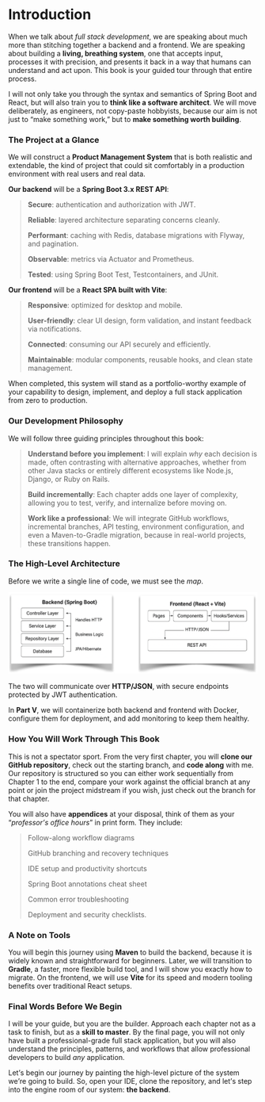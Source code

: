 # **Introduction**

When we talk about *full stack development*, we are speaking about much
more than stitching together a backend and a frontend. We are speaking
about building a **living, breathing system**, one that accepts input,
processes it with precision, and presents it back in a way that humans
can understand and act upon. This book is your guided tour through that
entire process.

I will not only take you through the syntax and semantics of Spring Boot
and React, but will also train you to **think like a software
architect**. We will move deliberately, as engineers, not copy-paste
hobbyists, because our aim is not just to <span dir="rtl">“</span>make
something work,” but to **make something worth building**.

### **The Project at a Glance**

We will construct a **Product Management System** that is both realistic
and extendable, the kind of project that could sit comfortably in a
production environment with real users and real data.

**Our backend** will be a **Spring Boot 3.x REST API**:

> **Secure**: authentication and authorization with JWT.
>
> **Reliable**: layered architecture separating concerns cleanly.
>
> **Performant**: caching with Redis, database migrations with Flyway,
> and pagination.
>
> **Observable**: metrics via Actuator and Prometheus.
>
> **Tested**: using Spring Boot Test, Testcontainers, and JUnit.

**Our frontend** will be a **React SPA built with Vite**:

> **Responsive**: optimized for desktop and mobile.
>
> **User-friendly**: clear UI design, form validation, and instant
> feedback via notifications.
>
> **Connected**: consuming our API securely and efficiently.
>
> **Maintainable**: modular components, reusable hooks, and clean state
> management.

When completed, this system will stand as a portfolio-worthy example of
your capability to design, implement, and deploy a full stack
application from zero to production.

### **Our Development Philosophy**

We will follow three guiding principles throughout this book:

> **Understand before you implement**: I will explain *why* each
> decision is made, often contrasting with alternative approaches,
> whether from other Java stacks or entirely different ecosystems like
> Node.js, Django, or Ruby on Rails.
>
> **Build incrementally**: Each chapter adds one layer of complexity,
> allowing you to test, verify, and internalize before moving on.
>
> **Work like a professional**: We will integrate GitHub workflows,
> incremental branches, API testing, environment configuration, and even
> a Maven-to-Gradle migration, because in real-world projects, these
> transitions happen.

### **The High-Level Architecture**

Before we write a single line of code, we must see the *map*.

![High-level architecture of the system](./img/intro.png)

The two will communicate over **HTTP/JSON**, with secure endpoints
protected by JWT authentication.

In **Part V**, we will containerize both backend and frontend with
Docker, configure them for deployment, and add monitoring to keep them
healthy.

### **How You Will Work Through This Book**

This is not a spectator sport. From the very first chapter, you will
**clone our GitHub repository**, check out the starting branch, and
**code along** with me. Our repository is structured so you can either
work sequentially from Chapter 1 to the end, compare your work against
the official branch at any point or join the project midstream if you
wish, just check out the branch for that chapter.

You will also have **appendices** at your disposal, think of them as
your <span dir="rtl">“</span>*professor<span dir="rtl">’</span>s office
hours*” in print form. They include:

>Follow-along workflow diagrams
>
>GitHub branching and recovery techniques
>
>IDE setup and productivity shortcuts
>
>Spring Boot annotations cheat sheet
>
>Common error troubleshooting
>
>Deployment and security checklists.

### **A Note on Tools**

You will begin this journey using **Maven** to build the backend,
because it is widely known and straightforward for beginners. Later, we
will transition to **Gradle**, a faster, more flexible build tool, and I
will show you exactly how to migrate. On the frontend, we will use
**Vite** for its speed and modern tooling benefits over traditional
React setups.

### **Final Words Before We Begin**

I will be your guide, but you are the builder. Approach each chapter not
as a task to finish, but as a **skill to master**. By the final page,
you will not only have built a professional-grade full stack
application, but you will also understand the principles, patterns, and
workflows that allow professional developers to build *any* application.

Let<span dir="rtl">’</span>s begin our journey by painting the
high-level picture of the system we<span dir="rtl">’</span>re going to
build. So, open your IDE, clone the repository, and
let<span dir="rtl">’</span>s step into the engine room of our system:
**the backend**.
